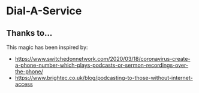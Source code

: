 # Dial-A-Service

## Thanks to...

This magic has been inspired by:

- https://www.switchedonnetwork.com/2020/03/18/coronavirus-create-a-phone-number-which-plays-podcasts-or-sermon-recordings-over-the-phone/
- https://www.brightec.co.uk/blog/podcasting-to-those-without-internet-access
